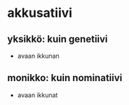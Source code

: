 # akkusatiivi

## yksikkö: kuin genetiivi
- avaan ikkunan

## monikko: kuin nominatiivi
- avaan ikkunat
